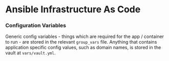 # Ansible Infrastructure As Code

### Configuration Variables
Generic config variables - things which are required for the app / container to run - are stored in the relevant `group_vars` file. Anything that contains application specific config values, such as domain names, is stored in the vault at `vars/vault.yml`.